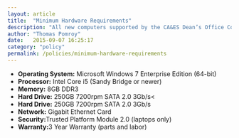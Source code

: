 ```yaml
---
layout: article
title:  "Minimum Hardware Requirements"
description: "All new computers supported by the CA&ES Dean’s Office Computer Resources Unit must either meet or exceed the following specifications:"
author: "Thomas Pomroy"
date:   2015-09-07 16:25:17
category: "policy"
permalink: /policies/minimum-hardware-requirements
---
```

<ul class="no-bullet">
	<li>
		<b>Operating System:</b> Microsoft Windows 7 Enterprise Edition (64-bit)
	</li>
	<li>
		<b>Processor:</b>
		Intel Core i5 (Sandy Bridge or newer)
	</li>
<li><b>Memory:</b>
8GB DDR3</li>
<li><b>Hard Drive:</b>
250GB 7200rpm SATA 2.0 3Gb/s<</li>
<li><b>Hard Drive:</b>
250GB 7200rpm SATA 2.0 3Gb/s</td></li>
<li><b>Network:</b>
Gigabit Ethernet Card</li>
<li><b>Security:</b>Trusted Platform Module 2.0 (laptops only)</li>
<li><b>Warranty:</b>3 Year Warranty (parts and labor)</li>

</ul>

